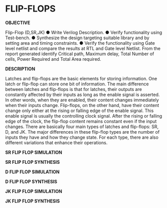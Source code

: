 # FLIP-FLOPS

**OBJECTIVE**

Flip-Flop (D,SR,JK)
● Write Verilog Description.
● Verify functionality using Test-bench.
● Synthesize the design targeting suitable library and by setting area and timing
constraints.
● Verify the functionality using Gate level netlist and compare the results at RTL
and Gate level Netlist.
From the report generated identify Critical path, Maximum delay, Total Number of
cells, Power Required and Total Area required.

**DESCRIPTION**

Latches and flip-flops are the basic elements for storing information. One latch or flip-flop can store one bit of information. The main difference between latches and flip-flops is that for latches, their outputs are constantly affected by their inputs as long as the enable signal is asserted. In other words, when they are enabled, their content changes immediately when their inputs change. Flip-flops, on the other hand, have their content change only either at the rising or falling edge of the enable signal. This enable signal is usually the controlling clock signal. After the rising or falling edge of the clock, the flip-flop content remains constant even if the input
changes. There are basically four main types of latches and flip-flops: SR, D, and JK. The major differences in these flip-flop types are the number of inputs they have and how they change state. For each type, there are also different variations that enhance their operations.


**SR FLIP FLOP SIMULATION**

**SR FLIP FLOP SYNTHESIS**

**D FLIP FLOP SIMULATION**

**D FLIP FLOP SYNTHESIS**

**JK FLIP FLOP SIMULATION**

**JK FLIP FLOP SYNTHESIS**
